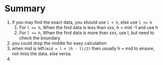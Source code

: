 # Summary

1. if you may find the exact data, you should use ```l < h```, else use ```l <= h```
   1. For ```l <= h```, When the find data is less than xxx, h = mid -1 and use h
   2. For ```l <= h```, When the find data is more than xxx, use l, but need to check the boundary
2. you could drop the middle for easy calculation
3. when mid is left```(mid = l + (h - l)/2)``` then usually h = mid to ensure, not miss the data. else versa.
4.